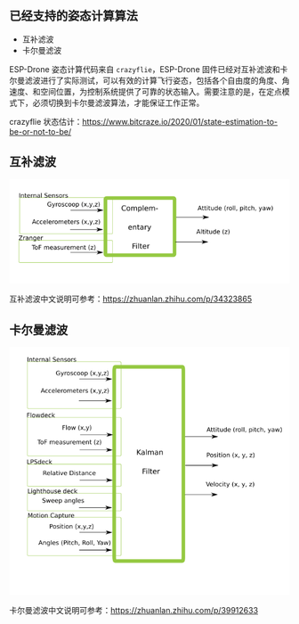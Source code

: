 
## 已经支持的姿态计算算法

* 互补滤波
* 卡尔曼滤波

ESP-Drone 姿态计算代码来自 `crazyflie`，ESP-Drone 固件已经对互补滤波和卡尔曼滤波进行了实际测试，可以有效的计算飞行姿态，包括各个自由度的角度、角速度、和空间位置，为控制系统提供了可靠的状态输入。需要注意的是，在定点模式下，必须切换到卡尔曼滤波算法，才能保证工作正常。

crazyflie 状态估计：https://www.bitcraze.io/2020/01/state-estimation-to-be-or-not-to-be/

## 互补滤波

![Extended-Kalman-Filter](../../_static/Schematic-overview-of-inputs-and-outputs-of-the-Complementary-filter.png)

互补滤波中文说明可参考：https://zhuanlan.zhihu.com/p/34323865

## 卡尔曼滤波

![Extended-Kalman-Filter](../../_static/Schematic-overview-of-inputs-and-outputs-of-the-Extended-Kalman-Filter.png)

卡尔曼滤波中文说明可参考：https://zhuanlan.zhihu.com/p/39912633
